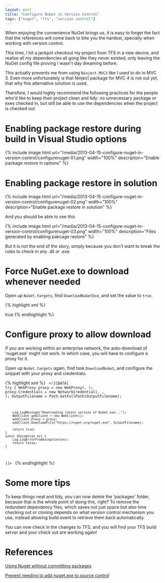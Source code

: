 ```yaml
---
layout: post
title: "Configure NuGet in Version Control"
tags: ["nuget", "tfs", "version control"]
---
```


<div class="message">
When enjoying the convenience NuGet brings us, it is easy to forget the fact that the references will come back to bite you the hardest, specially when working with version control.
</div>

This time, I hit a jackpot checkout my project from TFS in a new device, and realise all my dependencies all gong like they never existed, only leaving the NuGet config file proving I wasn't day dreaming before.

This actually prevents me from using `Ninject.MVC3` like I used to do in MVC 3. Even more unfortunately is that Ninject package for MVC 4 is not out yet, that why this alternative solution is used.

Therefore, I would highly recommend the following practices for the people who'd like to keep their project clean and tidy: no unnecessary package or exes checked in, but still be able to use the dependencies when the project is checked out.

# Enabling package restore during build in Visual Studio options

{% include image.html url="/media/2013-04-15-configure-nuget-in-version-control/configurenuget-01.png" width="100%" description="Enable package restore in options" %}

# Enabling package restore in solution

{% include image.html url="/media/2013-04-15-configure-nuget-in-version-control/configurenuget-02.png" width="100%" description="Enable package restore in solution" %}

And you should be able to see this

{% include image.html url="/media/2013-04-15-configure-nuget-in-version-control/configurenuget-03.png" width="100%" description="Files generated by enabling pakcage restore" %}

But it is not the end of the story, simply because you don't want to break the rules to check in any .dll or .exe.

# Force NuGet.exe to download whenever needed

 Open up `NuGet.targets`, find `DownloadNuGetExe`, and set the value to `true`.

{% highlight xml %}
<!-- Download NuGet.exe if it does not already exist -->
<DownloadNuGetExe Condition=" '$(DownloadNuGetExe)' == '' ">true</DownloadNuGetExe>
{% endhighlight %}

# Configure proxy to allow download

If you are working within an enterprise network, the auto-download of 'nuget.exe' might not work. In which case, you will have to configure a proxy for it.

Open up `NuGet.targets` again, find task `DownloadNuGet`, and configure the snippet with your proxy and credentials.

{% highlight xml %}
<Code Type="Fragment" Language="cs">
    <![CDATA[
    try {
        WebProxy proxy = new WebProxy(<proxy address>, <port>);
        proxy.Credentials = new NetworkCredential(<user name>, <password>, <domain>);
        OutputFilename = Path.GetFullPath(OutputFilename);

        Log.LogMessage("Downloading latest version of NuGet.exe...");
        WebClient webClient = new WebClient();
        webClient.Proxy = proxy;
        webClient.DownloadFile("https://nuget.org/nuget.exe", OutputFilename);

        return true;
    }
    catch (Exception ex) {
        Log.LogErrorFromException(ex);
        return false;
    }
]]>
</Code>
{% endhighlight %}

# Some more tips

To keep things neat and tidy, you can now delete the 'packages' folder, because that is the whole point of doing this, right? To remove the redundant dependency files, which saves not just space but also time checking out or cloning depends on what version control mechanism you use, instead allowing build event to retrieve them back automatically.

You can now check in the changes to TFS, and you will find your TFS build server and your check out are working again!

# References

[Using Nuget without committing packages](http://docs.nuget.org/docs/workflows/using-nuget-without-committing-packages)

[Prevent needing to add nuget.exe to source control](http://stackoverflow.com/questions/12022154/prevent-needing-to-add-nuget-exe-to-source-control)
